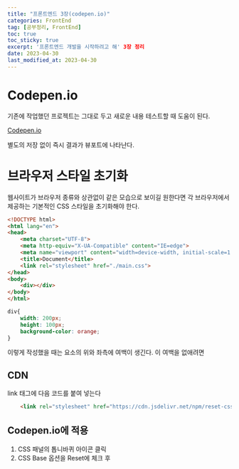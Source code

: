 ```yaml
---
title: "프론트엔드 3장(codepen.io)"
categories: FrontEnd
tag: [공부정리, FrontEnd]
toc: true
toc_sticky: true
excerpt: '프론트엔드 개발을 시작하려고 해' 3장 정리
date: 2023-04-30
last_modified_at: 2023-04-30
---
```


# Codepen.io
기존에 작업했던 프로젝트는 그대로 두고 새로운 내용 테스트할 때 도움이 된다.

[Codepen.io](https://codepen.io/)

별도의 저장 없이 즉시 결과가 뷰포트에 나타난다.

# 브라우저 스타일 초기화
웹사이트가 브라우저 종류와 상관없이 같은 모습으로 보이길 원한다면 각 브라우저에서 제공하는 기본적인 CSS 스타일을 초기화해야 한다.

```HTML
<!DOCTYPE html>
<html lang="en">
<head>
    <meta charset="UTF-8">
    <meta http-equiv="X-UA-Compatible" content="IE=edge">
    <meta name="viewport" content="width=device-width, initial-scale=1.0">
    <title>Document</title>
    <link rel="stylesheet" href="./main.css">
</head>
<body>
    <div></div>
</body>
</html>
```

```CSS
div{
    width: 200px;
    height: 100px;
    background-color: orange;
}
```
이렇게 작성했을 때는 요소의 위와 좌측에 여백이 생긴다. 이 여백을 없애려면

## CDN
link 태그에 다음 코드를 붙여 넣는다
```HTML
    <link rel="stylesheet" href="https://cdn.jsdelivr.net/npm/reset-css@5.0.1/reset.min.css"> 
```

## Codepen.io에 적용
1. CSS 패널의 톱니바퀴 아이콘 클릭
2. CSS Base 옵션을 Reset에 체크 후 
